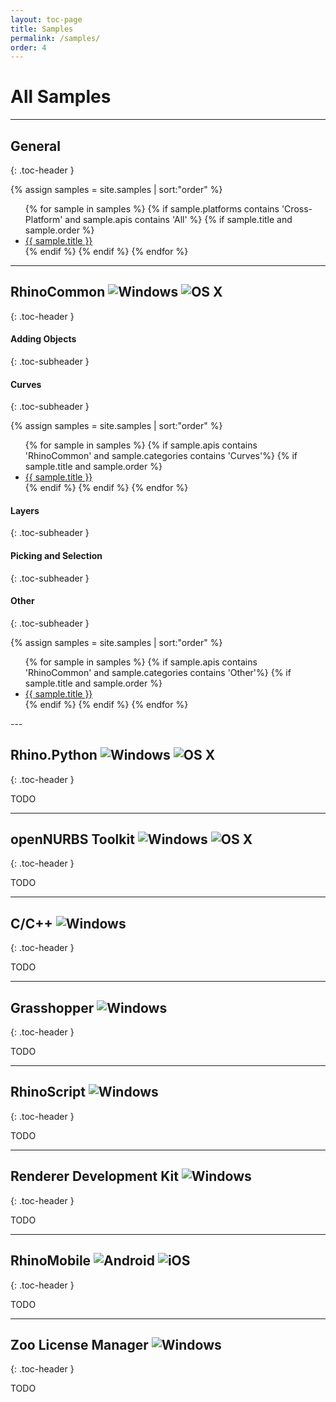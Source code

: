 ```yaml
---
layout: toc-page
title: Samples
permalink: /samples/
order: 4
---
```

# All Samples  

---

## General
{: .toc-header }

<div class="trigger">
  {% assign samples = site.samples | sort:"order" %}
  <ul>
  {% for sample in samples %}
    {% if sample.platforms contains 'Cross-Platform' and sample.apis contains 'All' %}
      {% if sample.title and sample.order %}
        <li><a class="page-link" href="{{ sample.url | prepend: site.baseurl }}">{{ sample.title }}</a></li>
      {% endif %}
    {% endif %}
  {% endfor %}
  </ul>
</div>

---

## RhinoCommon <img src="{{ site.baseurl }}/images/win_logo_small.png" alt="Windows" class="guide_icon"> <img src="{{ site.baseurl }}/images/mac_logo_small.png" alt="OS X" class="guide_icon">
{: .toc-header }

#### Adding Objects
{: .toc-subheader }

#### Curves
{: .toc-subheader }

<div class="trigger">
  {% assign samples = site.samples | sort:"order" %}
  <ul>
  {% for sample in samples %}
    {% if sample.apis contains 'RhinoCommon' and sample.categories contains 'Curves'%}
      {% if sample.title and sample.order %}
        <li><a class="page-link" href="{{ sample.url | prepend: site.baseurl }}">{{ sample.title }}</a></li>
      {% endif %}
    {% endif %}
  {% endfor %}
  </ul>
</div>

#### Layers
{: .toc-subheader }

#### Picking and Selection
{: .toc-subheader }

#### Other
{: .toc-subheader }

<div class="trigger">
  {% assign samples = site.samples | sort:"order" %}
  <ul>
  {% for sample in samples %}
    {% if sample.apis contains 'RhinoCommon' and sample.categories contains 'Other'%}
      {% if sample.title and sample.order %}
        <li><a class="page-link" href="{{ sample.url | prepend: site.baseurl }}">{{ sample.title }}</a></li>
      {% endif %}
    {% endif %}
  {% endfor %}
  </ul>
</div>
---


## Rhino.Python <img src="{{ site.baseurl }}/images/win_logo_small.png" alt="Windows" class="guide_icon"> <img src="{{ site.baseurl }}/images/mac_logo_small.png" alt="OS X" class="guide_icon">
{: .toc-header }

TODO


---

## openNURBS Toolkit <img src="{{ site.baseurl }}/images/win_logo_small.png" alt="Windows" class="guide_icon"> <img src="{{ site.baseurl }}/images/mac_logo_small.png" alt="OS X" class="guide_icon">
{: .toc-header }

TODO


---

## C/C++ <img src="{{ site.baseurl }}/images/win_logo_small.png" alt="Windows" class="guide_icon">
{: .toc-header }

TODO


---

## Grasshopper <img src="{{ site.baseurl }}/images/win_logo_small.png" alt="Windows" class="guide_icon">
{: .toc-header }

TODO


---

## RhinoScript <img src="{{ site.baseurl }}/images/win_logo_small.png" alt="Windows" class="guide_icon">
{: .toc-header }

TODO


---

## Renderer Development Kit <img src="{{ site.baseurl }}/images/win_logo_small.png" alt="Windows" class="guide_icon">
{: .toc-header }

TODO


---

## RhinoMobile <img src="{{ site.baseurl }}/images/android_logo_small.png" alt="Android" class="guide_icon"> <img src="{{ site.baseurl }}/images/ios_logo_small.png" alt="iOS" class="guide_icon">
{: .toc-header }

TODO


---

## Zoo License Manager <img src="{{ site.baseurl }}/images/win_logo_small.png" alt="Windows" class="guide_icon">
{: .toc-header }

TODO
